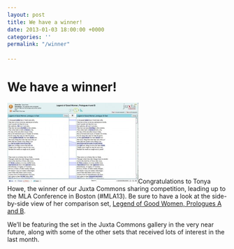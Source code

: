 ```yaml
---
layout: post
title: We have a winner!
date: 2013-01-03 18:00:00 +0000
categories: ''
permalink: "/winner"

---
```

# We have a winner!

![](/wp-content/uploads/2013/01/legends-300x185.jpg "legends of good women")Congratulations to Tonya Howe, the winner of our Juxta Commons sharing competition, leading up to the MLA Conference in Boston (#MLA13). Be sure to have a look at the side-by-side view of her comparison set, [Legend of Good Women, Prologues A and B](http://www.juxtacommons.org/shares/0Y837u).

We’ll be featuring the set in the Juxta Commons gallery in the very near future, along with some of the other sets that received lots of interest in the last month.